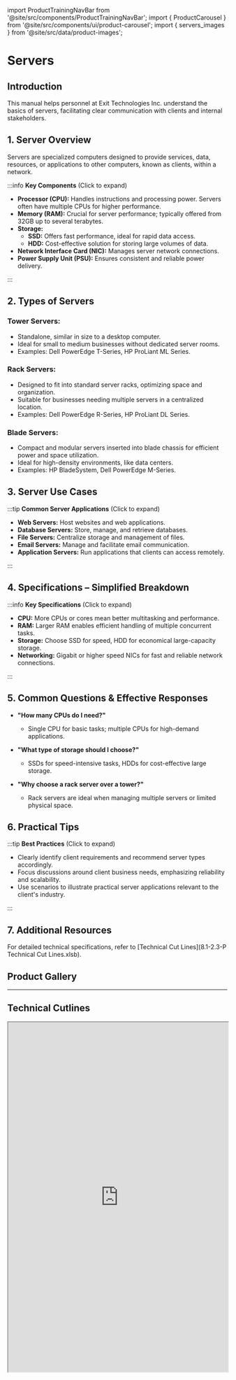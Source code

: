import ProductTrainingNavBar from '@site/src/components/ProductTrainingNavBar';
import { ProductCarousel } from '@site/src/components/ui/product-carousel';
import { servers_images } from '@site/src/data/product-images';

<ProductTrainingNavBar />

# Servers

## Introduction
This manual helps personnel at Exit Technologies Inc. understand the basics of servers, facilitating clear communication with clients and internal stakeholders.

## 1. Server Overview
Servers are specialized computers designed to provide services, data, resources, or applications to other computers, known as clients, within a network.

:::info **Key Components** (Click to expand)

- **Processor (CPU):** Handles instructions and processing power. Servers often have multiple CPUs for higher performance.
- **Memory (RAM):** Crucial for server performance; typically offered from 32GB up to several terabytes.
- **Storage:**
  - **SSD:** Offers fast performance, ideal for rapid data access.
  - **HDD:** Cost-effective solution for storing large volumes of data.
- **Network Interface Card (NIC):** Manages server network connections.
- **Power Supply Unit (PSU):** Ensures consistent and reliable power delivery.

:::

## 2. Types of Servers
### Tower Servers:
- Standalone, similar in size to a desktop computer.
- Ideal for small to medium businesses without dedicated server rooms.
- Examples: Dell PowerEdge T-Series, HP ProLiant ML Series.

### Rack Servers:
- Designed to fit into standard server racks, optimizing space and organization.
- Suitable for businesses needing multiple servers in a centralized location.
- Examples: Dell PowerEdge R-Series, HP ProLiant DL Series.

### Blade Servers:
- Compact and modular servers inserted into blade chassis for efficient power and space utilization.
- Ideal for high-density environments, like data centers.
- Examples: HP BladeSystem, Dell PowerEdge M-Series.

## 3. Server Use Cases

:::tip **Common Server Applications** (Click to expand)

- **Web Servers:** Host websites and web applications.
- **Database Servers:** Store, manage, and retrieve databases.
- **File Servers:** Centralize storage and management of files.
- **Email Servers:** Manage and facilitate email communication.
- **Application Servers:** Run applications that clients can access remotely.

:::

## 4. Specifications – Simplified Breakdown

:::info **Key Specifications** (Click to expand)

- **CPU:** More CPUs or cores mean better multitasking and performance.
- **RAM:** Larger RAM enables efficient handling of multiple concurrent tasks.
- **Storage:** Choose SSD for speed, HDD for economical large-capacity storage.
- **Networking:** Gigabit or higher speed NICs for fast and reliable network connections.

:::

## 5. Common Questions & Effective Responses
- **"How many CPUs do I need?"**
  - Single CPU for basic tasks; multiple CPUs for high-demand applications.

- **"What type of storage should I choose?"**
  - SSDs for speed-intensive tasks, HDDs for cost-effective large storage.

- **"Why choose a rack server over a tower?"**
  - Rack servers are ideal when managing multiple servers or limited physical space.

## 6. Practical Tips

:::tip **Best Practices** (Click to expand)

- Clearly identify client requirements and recommend server types accordingly.
- Focus discussions around client business needs, emphasizing reliability and scalability.
- Use scenarios to illustrate practical server applications relevant to the client's industry.

:::

## 7. Additional Resources
For detailed technical specifications, refer to [Technical Cut Lines](8.1-2.3-P Technical Cut Lines.xlsb).

## Product Gallery

<ProductCarousel 
  images={servers_images}
  title="Servers Gallery"
/>

---


## Technical Cutlines

<iframe
  src="https://docs.google.com/spreadsheets/d/e/2PACX-1vRBKY_e6e1XBdjLn4WTFw5W5o5j8lyFAAsApDK6FXAvNri0Wh5QAVNY3hFJZTjNdg/pubhtml?widget=true&headers=false&gid=816388005&single=true"
  width="100%"
  height="800"
  style={{ border: 'none', borderRadius: '8px' }}
  title="Technical Cutlines"
  allowfullscreen
></iframe>

